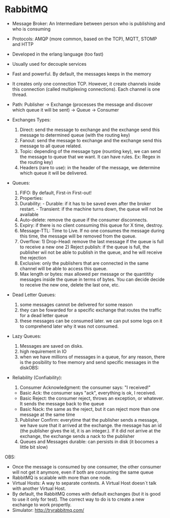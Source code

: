 # RabbitMQ
- Message Broker: An Intermediare between person who is publishing and who is consuming
- Protocols: AMQP (more common, based on the TCP), MQTT, STOMP and HTTP
- Developed in the erlang language (too fast)
- Usually used for decouple services
- Fast and powerful. By default, the messages keeps in the memory
- It creates only one connection TCP. However, it create channels inside this connection (called multiplexing connections). Each channel is one thread. 
- Path: Publisher -> Exchange (processes the message and discover which queue it will be sent) -> Queue -> Consumer

- Exchanges Types:
  1) Direct: send the message to exchange and the exchange send this message to determined queue (with the routing key)
  2) Fanout: send the message to exchange and the exchange send this message to all queue related.
  3) Topic: depending of the message type (rounting key), we can send the message to queue that we want. It can have rules. Ex: Regex in the routing key)
  4) Headers (rare to use): in the header of the message, we determine which queue it will be delivered.

- Queues:
  1) FIFO: By default, First-in First-out!
  2) Properties: 
    1) Durability:
      - Durable: if it has to be saved even after the broker restart. 
      - Transient: if the machine turns down, the queue will not be available
    2) Auto-delete: remove the queue if the consumer disconnects.
    3) Expiry: if there is no client consuming this queue for X time, destroy.
    4) Message-TTL: Time to Live. If no one consumes the message during this time, the message will be removed from the queue.
    5) Overflow: 
      1) Drop-Head: remove the last message if the queue is full to receive a new one
      2) Reject publish: if the queue is full, the publisher wil not be able to publish in the queue, and he will receive the rejection
    6) Exclusive: only the publishers that are connected in the same channel will be able to access this queue.
    7) Max length or bytes: max allowed per message or the quantitity messages inside the queue in terms of bytes. You can decide decide to receive the new one, delete the last one, etc.
    
- Dead Letter Queues:
  1) some messages cannot be delivered for some reason
  2) they can be fowarded for a specific exchange that routes the traffic for a dead letter queue
  3) these messages can be consumed later. we can put some logs on it to comprehend later why it was not consumed. 

- Lazy Queues:
  1) Messages are saved on disks.
  2) high requirement in IO
  3) when we have millions of messages in a queue, for any reason, there is the posibility to free memory and send specific messages in the diskOBS:
  
- Reliability (Confiability):
  1) Consumer Acknowledgment: the consumer says: "I received!"
    - Basic Ack: the consumer says "ack", everything is ok, I received.
    - Basic Reject: the consumer reject, throws an exception, or whatever. It sends the message back to the queue
    - Basic Nack: the same as the reject, but it can reject more than one message at the same time
  3) Publisher Confirm: everytime that the publisher sends a message, we have sure that it arrived at the exchange. the message has an id (the publisher gives the id, it is an integer.). If it did not arrive at the exchange, the exchange sends a nack to the publisher
  4) Queues and Messages durable: can persists in disk (it bocomes a little bit slow)

OBS:
- Once the message is consumed by one consumer, the other consumer will not get it anymore, even if both are consuming the same queue
- RabbitMQ is scalable with more than one node.
- Virtual Hosts: A way to separate contexts. A Virtual Host doesn´t talk with another Virtual Host.
- By default, the RabbitMQ comes with default exchanges (but it is good to use it only for test). The correct way to do is to create a new exchange to work propertly.
- Simulator: http://tryrabbitmq.com/
